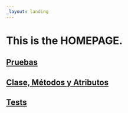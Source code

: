 ```yaml
---
_layout: landing
---
```


# This is the **HOMEPAGE**.

## [Pruebas](../Cobertura/index.html)
## [Clase, Métodos y Atributos](docs/Bank.Domain.html)

## [Tests](docs/Bank.Domain.Tests.html)